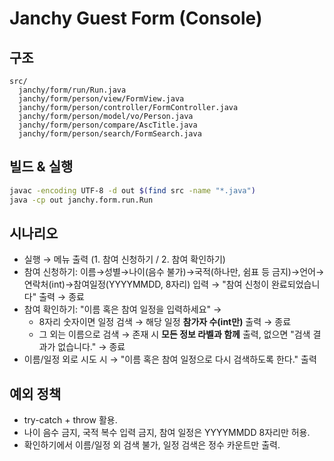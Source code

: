 # Janchy Guest Form (Console)

## 구조
```
src/
  janchy/form/run/Run.java
  janchy/form/person/view/FormView.java
  janchy/form/person/controller/FormController.java
  janchy/form/person/model/vo/Person.java
  janchy/form/person/compare/AscTitle.java
  janchy/form/person/search/FormSearch.java
```

## 빌드 & 실행
```bash
javac -encoding UTF-8 -d out $(find src -name "*.java")
java -cp out janchy.form.run.Run
```

## 시나리오
- 실행 → 메뉴 출력 (1. 참여 신청하기 / 2. 참여 확인하기)
- 참여 신청하기: 이름→성별→나이(음수 불가)→국적(하나만, 쉼표 등 금지)→언어→연락처(int)→참여일정(YYYYMMDD, 8자리) 입력 → "참여 신청이 완료되었습니다" 출력 → 종료
- 참여 확인하기: "이름 혹은 참여 일정을 입력하세요" →
  - 8자리 숫자이면 일정 검색 → 해당 일정 **참가자 수(int만)** 출력 → 종료
  - 그 외는 이름으로 검색 → 존재 시 **모든 정보 라벨과 함께** 출력, 없으면 "검색 결과가 없습니다." → 종료
- 이름/일정 외로 시도 시 → "이름 혹은 참여 일정으로 다시 검색하도록 한다." 출력

## 예외 정책
- try-catch + throw 활용.
- 나이 음수 금지, 국적 복수 입력 금지, 참여 일정은 YYYYMMDD 8자리만 허용.
- 확인하기에서 이름/일정 외 검색 불가, 일정 검색은 정수 카운트만 출력.

